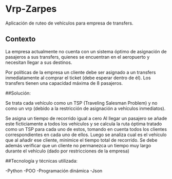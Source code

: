 # Vrp-Zarpes

Aplicación de ruteo de vehículos para empresa de transfers.

## Contexto 

La empresa actualmente no cuenta con un sistema óptimo de asignación de pasajeros a sus transfers, quienes se encuentran en el aeropuerto y necesitan llegar a sus destinos. 

Por políticas de la empresa un cliente debe ser asignado a un transfers inmediatamente al comprar el ticket (debe esperar dentro de él). 
Los transfers tienen una capacidad máxima de 8 pasajeros.

##Solución:

Se trata cada vehículo como un TSP (Traveling Salesman Problem) y no como un vrp (debido a la restricción de asignación a vehículos inmediatos). 

  Se asigna un tiempo de recorrido igual a cero
  Al llegar un pasajero se añade este ficticiamente a todos los vehículos y se calcula la ruta óptima tratado como un TSP para cada uno de estos, tomando en cuenta todos los clientes correspondientes en cada uno de ellos. 
  Luego se analiza cual es el vehículo que al añadir ese cliente, minimice el tiempo total de recorrido. 
  Se debe además verificar que un cliente no permanezca un tiempo muy largo durante el vehículo (dado por restricciones de la empresa)
  
##Tecnología y técnicas utilizada:

-Python
-POO
-Programación dinámica
-Json
